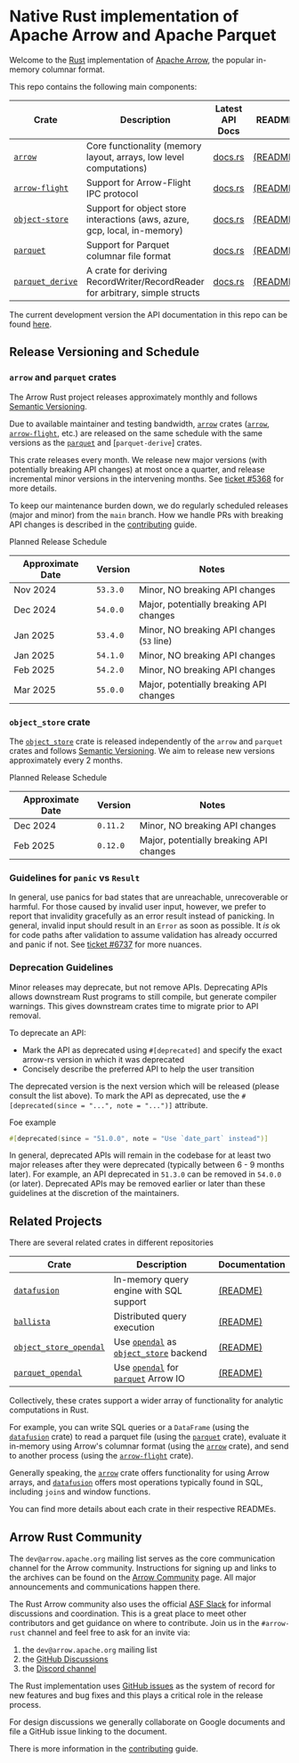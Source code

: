 <!---
  Licensed to the Apache Software Foundation (ASF) under one
  or more contributor license agreements.  See the NOTICE file
  distributed with this work for additional information
  regarding copyright ownership.  The ASF licenses this file
  to you under the Apache License, Version 2.0 (the
  "License"); you may not use this file except in compliance
  with the License.  You may obtain a copy of the License at

    http://www.apache.org/licenses/LICENSE-2.0

  Unless required by applicable law or agreed to in writing,
  software distributed under the License is distributed on an
  "AS IS" BASIS, WITHOUT WARRANTIES OR CONDITIONS OF ANY
  KIND, either express or implied.  See the License for the
  specific language governing permissions and limitations
  under the License.
-->

# Native Rust implementation of Apache Arrow and Apache Parquet

Welcome to the [Rust][rust] implementation of [Apache Arrow], the popular in-memory columnar format.

This repo contains the following main components:

| Crate              | Description                                                                  | Latest API Docs                                  | README                            |
| ------------------ | ---------------------------------------------------------------------------- | ------------------------------------------------ | --------------------------------- |
| [`arrow`]          | Core functionality (memory layout, arrays, low level computations)           | [docs.rs](https://docs.rs/arrow/latest)          | [(README)][arrow-readme]          |
| [`arrow-flight`]   | Support for Arrow-Flight IPC protocol                                        | [docs.rs](https://docs.rs/arrow-flight/latest)   | [(README)][flight-readme]         |
| [`object-store`]   | Support for object store interactions (aws, azure, gcp, local, in-memory)    | [docs.rs](https://docs.rs/object_store/latest)   | [(README)][objectstore-readme]    |
| [`parquet`]        | Support for Parquet columnar file format                                     | [docs.rs](https://docs.rs/parquet/latest)        | [(README)][parquet-readme]        |
| [`parquet_derive`] | A crate for deriving RecordWriter/RecordReader for arbitrary, simple structs | [docs.rs](https://docs.rs/parquet-derive/latest) | [(README)][parquet-derive-readme] |

The current development version the API documentation in this repo can be found [here](https://arrow.apache.org/rust).

[apache arrow]: https://arrow.apache.org/
[`arrow`]: https://crates.io/crates/arrow
[`parquet`]: https://crates.io/crates/parquet
[`parquet_derive`]: https://crates.io/crates/parquet-derive
[`arrow-flight`]: https://crates.io/crates/arrow-flight
[`object-store`]: https://crates.io/crates/object-store

## Release Versioning and Schedule

### `arrow` and `parquet` crates

The Arrow Rust project releases approximately monthly and follows [Semantic
Versioning].

Due to available maintainer and testing bandwidth, [`arrow`] crates ([`arrow`],
[`arrow-flight`], etc.) are released on the same schedule with the same versions
as the [`parquet`] and [`parquet-derive`] crates.

This crate releases every month. We release new major versions (with potentially
breaking API changes) at most once a quarter, and release incremental minor
versions in the intervening months. See [ticket #5368] for more details.

To keep our maintenance burden down, we do regularly scheduled releases (major
and minor) from the `main` branch. How we handle PRs with breaking API changes
is described in the [contributing] guide.

[contributing]: CONTRIBUTING.md#breaking-changes

Planned Release Schedule

| Approximate Date | Version  | Notes                                      |
| ---------------- | -------- | ------------------------------------------ |
| Nov 2024         | `53.3.0` | Minor, NO breaking API changes             |
| Dec 2024         | `54.0.0` | Major, potentially breaking API changes    |
| Jan 2025         | `53.4.0` | Minor, NO breaking API changes (`53` line) |
| Jan 2025         | `54.1.0` | Minor, NO breaking API changes             |
| Feb 2025         | `54.2.0` | Minor, NO breaking API changes             |
| Mar 2025         | `55.0.0` | Major, potentially breaking API changes    |

[ticket #5368]: https://github.com/apache/arrow-rs/issues/5368
[semantic versioning]: https://semver.org/

### `object_store` crate

The [`object_store`] crate is released independently of the `arrow` and
`parquet` crates and follows [Semantic Versioning]. We aim to release new
versions approximately every 2 months.

[`object_store`]: https://crates.io/crates/object_store

Planned Release Schedule

| Approximate Date | Version  | Notes                                   |
| ---------------- | -------- | --------------------------------------- |
| Dec 2024         | `0.11.2` | Minor, NO breaking API changes          |
| Feb 2025         | `0.12.0` | Major, potentially breaking API changes |

### Guidelines for `panic` vs `Result`

In general, use panics for bad states that are unreachable, unrecoverable or harmful.
For those caused by invalid user input, however, we prefer to report that invalidity
gracefully as an error result instead of panicking. In general, invalid input should result
in an `Error` as soon as possible. It _is_ ok for code paths after validation to assume
validation has already occurred and panic if not. See [ticket #6737] for more nuances.

[ticket #6737]: https://github.com/apache/arrow-rs/issues/6737

### Deprecation Guidelines

Minor releases may deprecate, but not remove APIs. Deprecating APIs allows
downstream Rust programs to still compile, but generate compiler warnings. This
gives downstream crates time to migrate prior to API removal.

To deprecate an API:

- Mark the API as deprecated using `#[deprecated]` and specify the exact arrow-rs version in which it was deprecated
- Concisely describe the preferred API to help the user transition

The deprecated version is the next version which will be released (please
consult the list above). To mark the API as deprecated, use the
`#[deprecated(since = "...", note = "...")]` attribute.

Foe example

```rust
#[deprecated(since = "51.0.0", note = "Use `date_part` instead")]
```

In general, deprecated APIs will remain in the codebase for at least two major releases after
they were deprecated (typically between 6 - 9 months later). For example, an API
deprecated in `51.3.0` can be removed in `54.0.0` (or later). Deprecated APIs
may be removed earlier or later than these guidelines at the discretion of the
maintainers.

## Related Projects

There are several related crates in different repositories

| Crate                    | Description                                 | Documentation                           |
| ------------------------ | ------------------------------------------- | --------------------------------------- |
| [`datafusion`]           | In-memory query engine with SQL support     | [(README)][datafusion-readme]           |
| [`ballista`]             | Distributed query execution                 | [(README)][ballista-readme]             |
| [`object_store_opendal`] | Use [`opendal`] as [`object_store`] backend | [(README)][object_store_opendal-readme] |
| [`parquet_opendal`]      | Use [`opendal`] for [`parquet`] Arrow IO    | [(README)][parquet_opendal-readme]      |

[`datafusion`]: https://crates.io/crates/datafusion
[`ballista`]: https://crates.io/crates/ballista
[`object_store_opendal`]: https://crates.io/crates/object_store_opendal
[`opendal`]: https://crates.io/crates/opendal
[object_store_opendal-readme]: https://github.com/apache/opendal/blob/main/integrations/object_store/README.md
[`parquet_opendal`]: https://crates.io/crates/parquet_opendal
[parquet_opendal-readme]: https://github.com/apache/opendal/blob/main/integrations/parquet/README.md

Collectively, these crates support a wider array of functionality for analytic computations in Rust.

For example, you can write SQL queries or a `DataFrame` (using the
[`datafusion`] crate) to read a parquet file (using the [`parquet`] crate),
evaluate it in-memory using Arrow's columnar format (using the [`arrow`] crate),
and send to another process (using the [`arrow-flight`] crate).

Generally speaking, the [`arrow`] crate offers functionality for using Arrow
arrays, and [`datafusion`] offers most operations typically found in SQL,
including `join`s and window functions.

You can find more details about each crate in their respective READMEs.

## Arrow Rust Community

The `dev@arrow.apache.org` mailing list serves as the core communication channel for the Arrow community. Instructions for signing up and links to the archives can be found on the [Arrow Community](https://arrow.apache.org/community/) page. All major announcements and communications happen there.

The Rust Arrow community also uses the official [ASF Slack](https://s.apache.org/slack-invite) for informal discussions and coordination. This is
a great place to meet other contributors and get guidance on where to contribute. Join us in the `#arrow-rust` channel and feel free to ask for an invite via:

1. the `dev@arrow.apache.org` mailing list
2. the [GitHub Discussions][discussions]
3. the [Discord channel](https://discord.gg/YAb2TdazKQ)

The Rust implementation uses [GitHub issues][issues] as the system of record for new features and bug fixes and
this plays a critical role in the release process.

For design discussions we generally collaborate on Google documents and file a GitHub issue linking to the document.

There is more information in the [contributing] guide.

[rust]: https://www.rust-lang.org/
[arrow-readme]: arrow/README.md
[contributing]: CONTRIBUTING.md
[parquet-readme]: parquet/README.md
[flight-readme]: arrow-flight/README.md
[datafusion-readme]: https://github.com/apache/datafusion/blob/main/README.md
[ballista-readme]: https://github.com/apache/datafusion-ballista/blob/main/README.md
[objectstore-readme]: object_store/README.md
[parquet-derive-readme]: parquet_derive/README.md
[issues]: https://github.com/apache/arrow-rs/issues
[discussions]: https://github.com/apache/arrow-rs/discussions
